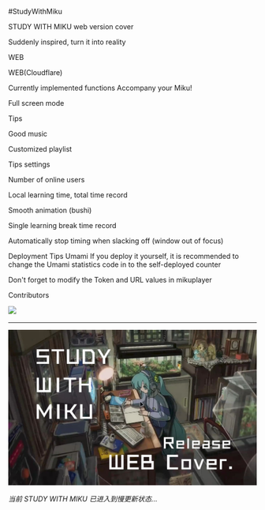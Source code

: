 #StudyWithMiku

STUDY WITH MIKU web version cover

Suddenly inspired, turn it into reality

WEB

WEB(Cloudflare)

Currently implemented functions
Accompany your Miku!

Full screen mode

Tips

Good music

Customized playlist

Tips settings

Number of online users

Local learning time, total time record

Smooth animation (bushi)

Single learning break time record

Automatically stop timing when slacking off (window out of focus)

Deployment Tips
Umami
If you deploy it yourself, it is recommended to change the Umami statistics code in <head> to the self-deployed counter

<!-- Umami START -->
<!-- Change to the Umami counter you deployed -->
<!-- Umami END -->
Don't forget to modify the Token and URL values ​​in mikuplayer

Contributors

<a href="https://github.com/WenqiOfficial/StudyWithMiku/graphs/contributors">
  <img src="https://contrib.rocks/image?repo=WenqiOfficial/StudyWithMiku" />
</a>

---

[![Cover](https://raw.githubusercontent.com/WenqiOfficial/wenqicdn/master/img/banner/studymiku.jpg)](https://www.bilibili.com/video/BV1rV41157DR)

*当前 STUDY WITH MIKU 已进入到慢更新状态...*

